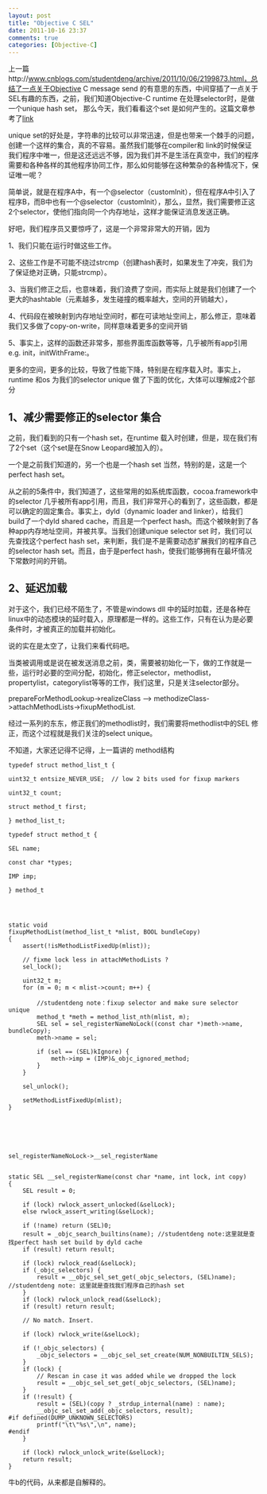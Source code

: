 ```yaml
---
layout: post
title: "Objective C SEL"
date: 2011-10-16 23:37
comments: true
categories: [Objective-C]
---
```


上一篇http://www.cnblogs.com/studentdeng/archive/2011/10/06/2199873.html，总结了一点关于Objective C message send 的有意思的东西，中间穿插了一点关于SEL有趣的东西，之前，我们知道Objective-C runtime 在处理selector时，是做一个unique hash set， 那么今天，我们看看这个set 是如何产生的。这篇文章参考了[link](http://www.sealiesoftware.com/blog/archive/2009/09/01/objc_explain_Selector_uniquing_in_the_dyld_shared_cache.html)

unique set的好处是，字符串的比较可以非常迅速，但是也带来一个棘手的问题，创建一个这样的集合，真的不容易。虽然我们能够在compiler和 link的时候保证我们程序中唯一，但是这还远远不够，因为我们并不是生活在真空中，我们的程序需要和各种各样的其他程序协同工作，那么如何能够在这种繁杂的各种情况下，保证唯一呢？

简单说，就是在程序A中，有一个@selector（customInit），但在程序A中引入了程序B，而B中也有一个@selector（customInit），那么，显然，我们需要修正这2个selector，使他们指向同一个内存地址，这样才能保证消息发送正确。

好吧，我们程序员又要惊呼了，这是一个非常非常大的开销，因为

1、我们只能在运行时做这些工作。

2、这些工作是不可能不绕过strcmp（创建hash表时，如果发生了冲突，我们为了保证绝对正确，只能strcmp）。

3、当我们修正之后，也意味着，我们浪费了空间，而实际上就是我们创建了一个更大的hashtable（元素越多，发生碰撞的概率越大，空间的开销越大），

4、代码段在被映射到内存地址空间时，都在可读地址空间上，那么修正，意味着我们又多做了copy-on-write，同样意味着更多的空间开销

5、事实上，这样的函数还非常多，那些界面库函数等等，几乎被所有app引用 e.g. init，initWithFrame:。

更多的空间，更多的比较，导致了性能下降，特别是在程序载入时。事实上，runtime 和os 为我们的selector unique 做了下面的优化，大体可以理解成2个部分

## 1、减少需要修正的selector 集合
之前，我们看到的只有一个hash set，在runtime 载入时创建，但是，现在我们有了2个set（这个set是在Snow Leopard被加入的）。

一个是之前我们知道的，另一个也是一个hash set 当然，特别的是，这是一个perfect hash set。

从之前的5条件中，我们知道了，这些常用的如系统库函数，cocoa.framework中的selector 几乎被所有app引用，而且，我们非常开心的看到了，这些函数，都是可以确定的固定集合。事实上，dyld（dynamic loader and linker），给我们build了一个dyld shared cache，而且是一个perfect hash。而这个被映射到了各种app内存地址空间，并被共享。当我们创建unique selector set 时，我们可以先查找这个perfect hash set，来判断，我们是不是需要动态扩展我们的程序自己的selector hash set。而且，由于是perfect hash，使我们能够拥有在最坏情况下常数时间的开销。

## 2、延迟加载
对于这个，我们已经不陌生了，不管是windows dll 中的延时加载，还是各种在linux中的动态模块的延时载入，原理都是一样的。这些工作，只有在认为是必要条件时，才被真正的加载并初始化。

说的实在是太空了，让我们来看代码吧。

当类被调用或是说在被发送消息之前，类，需要被初始化一下，做的工作就是一些，运行时必要的空间分配，初始化，修正selector，methodlist， propertylist，categorylist等等的工作，我们这里，只是关注selector部分。

prepareForMethodLookup->realizeClass –> methodizeClass->attachMethodLists->fixupMethodList.

经过一系列的东东，修正我们的methodlist时，我们需要将methodlist中的SEL 修正，而这个过程就是我们关注的select unique。

不知道，大家还记得不记得，上一篇讲的 method结构


	typedef struct method_list_t {

	uint32_t entsize_NEVER_USE;  // low 2 bits used for fixup markers

	uint32_t count;

	struct method_t first;

	} method_list_t;

	typedef struct method_t {

	SEL name;

	const char *types;

	IMP imp;

	} method_t

 


	static void 
	fixupMethodList(method_list_t *mlist, BOOL bundleCopy) 
	{ 
	    assert(!isMethodListFixedUp(mlist));

	    // fixme lock less in attachMethodLists ? 
	    sel_lock();

	    uint32_t m; 
	    for (m = 0; m < mlist->count; m++) {

	        //studentdeng note：fixup selector and make sure selector unique 
	        method_t *meth = method_list_nth(mlist, m); 
	        SEL sel = sel_registerNameNoLock((const char *)meth->name, bundleCopy); 
	        meth->name = sel;

	        if (sel == (SEL)kIgnore) { 
	            meth->imp = (IMP)&_objc_ignored_method; 
	        } 
	    }

	    sel_unlock();

	    setMethodListFixedUp(mlist); 
	}




 

	sel_registerNameNoLock->__sel_registerName


	static SEL __sel_registerName(const char *name, int lock, int copy) 
	{ 
	    SEL result = 0;

	    if (lock) rwlock_assert_unlocked(&selLock); 
	    else rwlock_assert_writing(&selLock);

	    if (!name) return (SEL)0; 
	    result = _objc_search_builtins(name); //studentdeng note:这里就是查找perfect hash set build by dyld cache 
	    if (result) return result; 
	    
	    if (lock) rwlock_read(&selLock); 
	    if (_objc_selectors) { 
	        result = __objc_sel_set_get(_objc_selectors, (SEL)name); //studentdeng note: 这里就是查找我们程序自己的hash set 
	    } 
	    if (lock) rwlock_unlock_read(&selLock); 
	    if (result) return result;

	    // No match. Insert.

	    if (lock) rwlock_write(&selLock);

	    if (!_objc_selectors) { 
	        _objc_selectors = __objc_sel_set_create(NUM_NONBUILTIN_SELS); 
	    } 
	    if (lock) { 
	        // Rescan in case it was added while we dropped the lock 
	        result = __objc_sel_set_get(_objc_selectors, (SEL)name); 
	    } 
	    if (!result) { 
	        result = (SEL)(copy ? _strdup_internal(name) : name); 
	        __objc_sel_set_add(_objc_selectors, result); 
	#if defined(DUMP_UNKNOWN_SELECTORS) 
	        printf("\t\"%s\",\n", name); 
	#endif 
	    }

	    if (lock) rwlock_unlock_write(&selLock); 
	    return result; 
	}




牛b的代码，从来都是自解释的。
